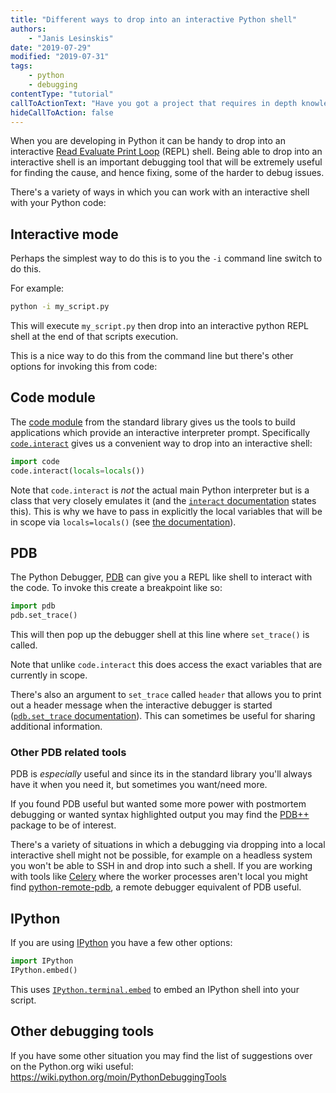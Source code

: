 ```yaml
---
title: "Different ways to drop into an interactive Python shell"
authors:
    - "Janis Lesinskis"
date: "2019-07-29"
modified: "2019-07-31"
tags:
    - python
    - debugging
contentType: "tutorial"
callToActionText: "Have you got a project that requires in depth knowledge of Python? We'd love to hear about it so fill in the form below with some details."
hideCallToAction: false
---
```


When you are developing in Python it can be handy to drop into an interactive [Read Evaluate Print Loop](https://en.wikipedia.org/wiki/Read%E2%80%93eval%E2%80%93print_loop) (REPL) shell.
Being able to drop into an interactive shell is an important debugging tool that will be extremely useful for finding
the cause, and hence fixing, some of the harder to debug issues.

There's a variety of ways in which you can work with an interactive shell with your Python code:

## Interactive mode

Perhaps the simplest way to do this is to you the `-i` command line switch to do this.

For example:

```bash
python -i my_script.py
```

This will execute `my_script.py` then drop into an interactive python REPL shell at the end of that scripts execution.

This is a nice way to do this from the command line but there's other options for invoking this from code:

## Code module

The [code module](https://docs.python.org/3/library/code.html) from the standard library gives us the tools to build
applications which provide an interactive interpreter prompt.
Specifically [`code.interact`](https://docs.python.org/3/library/code.html#code.interact) gives us a convenient way
to drop into an interactive shell:

```python
import code
code.interact(locals=locals())
```

Note that `code.interact` is *not* the actual main Python interpreter but is a class that very closely emulates it (and the [`interact` documentation](https://docs.python.org/3/library/code.html#code.InteractiveConsole.interact) states this).
This is why we have to pass in explicitly the local variables that will be in scope via `locals=locals()` (see [the documentation](https://docs.python.org/3/library/code.html#code.InteractiveInterpreter)).

## PDB

The Python Debugger, [PDB](https://docs.python.org/3/library/pdb.html) can give you a REPL like shell to interact with the code.
To invoke this create a breakpoint like so:

```python
import pdb
pdb.set_trace()
```

This will then pop up the debugger shell at this line where `set_trace()` is called.

Note that unlike `code.interact` this does access the exact variables that are currently in scope.

There's also an argument to `set_trace` called `header` that allows you to print out a header message when the interactive debugger is started ([`pdb.set_trace` documentation](https://docs.python.org/3/library/pdb.html#pdb.set_trace)). This can sometimes be useful for sharing additional information.

### Other PDB related tools

PDB is *especially* useful and since its in the standard library you'll always have it when you need it, but sometimes you want/need more.

If you found PDB useful but wanted some more power with postmortem debugging or wanted syntax highlighted output you may find the [PDB++](https://github.com/pdbpp/pdbpp) package to be of interest.

There's a variety of situations in which a debugging via dropping into a local interactive shell might not be possible, for example
on a headless system you won't be able to SSH in and drop into such a shell.
If you are working with tools like [Celery](http://www.celeryproject.org/) where the worker processes aren't local you might find
[python-remote-pdb](https://github.com/ionelmc/python-remote-pdb), a remote debugger equivalent of PDB useful.

## IPython

If you are using [IPython](https://ipython.org/) you have a few other options:

```python
import IPython
IPython.embed()
```

This uses [`IPython.terminal.embed`](https://ipython.readthedocs.io/en/stable/api/generated/IPython.terminal.embed.html) to
embed an IPython shell into your script.

## Other debugging tools

If you have some other situation you may find the list of suggestions over on the Python.org wiki useful: <https://wiki.python.org/moin/PythonDebuggingTools>
